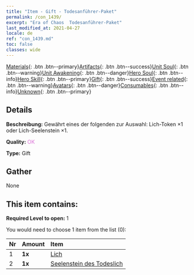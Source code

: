 ```yaml
---
title: "Item - Gift - Todesanführer-Paket"
permalink: /con_1439/
excerpt: "Era of Chaos  Todesanführer-Paket"
last_modified_at: 2021-04-27
locale: de
ref: "con_1439.md"
toc: false
classes: wide
---
```

 [Materials](/ItemsDE/){: .btn .btn--primary}[Artifacts](/ItemsDE/Artifacts/){: .btn .btn--success}[Unit Soul](/ItemsDE/UnitSoul/){: .btn .btn--warning}[Unit Awakening](/ItemsDE/UnitAwakening/){: .btn .btn--danger}[Hero Soul](/ItemsDE/HeroSoul/){: .btn .btn--info}[Hero Skill](/ItemsDE/HeroSkill/){: .btn .btn--primary}[Gift](/ItemsDE/Gift/){: .btn .btn--success}[Event related](/ItemsDE/Events/){: .btn .btn--warning}[Avatars](/ItemsDE/Avatars/){: .btn .btn--danger}[Consumables](/ItemsDE/Consumables/){: .btn .btn--info}[Unknown](/ItemsDE/Unknown/){: .btn .btn--primary}

## Details
 **Beschreibung:** Gewährt eines der folgenden zur Auswahl: Lich-Token ×1 oder Lich-Seelenstein ×1.

 **Quality:** <span style="color: #DA70D6">OK</span>

 **Type:** Gift

## Gather

  None

## This item contains:

 **Required Level to open:** 1

 You would need to choose 1 item from the list (0):

  | Nr | Amount |     Item    |
  |:---|:-------|:------------|
  | 1 |  **1x** | [Lich](/ItemsDE/unt_212/) |  | 
  | 2 |  **1x** | [Seelenstein des Todeslich](/ItemsDE/unt_301/) |  | 
